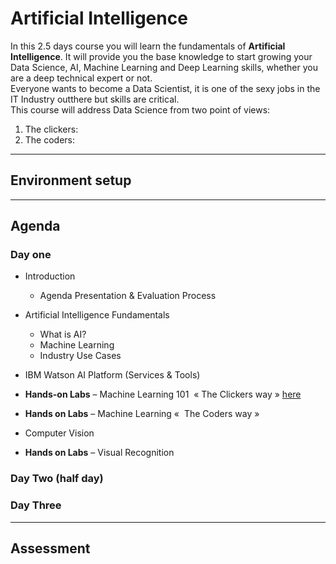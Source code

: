 # Artificial Intelligence

In this 2.5 days course you will learn the fundamentals of **Artificial Intelligence**. It will provide you the base knowledge to start growing your Data Science, AI, Machine Learning and Deep Learning skills, whether you are a deep technical expert or not.  
Everyone wants to become a Data Scientist, it is one of the sexy jobs in the IT Industry outthere but skills are critical.  
This course will address Data Science from two point of views:
1. The clickers:
2. The coders:

---
## Environment setup


---
## Agenda
### Day one
+ Introduction
  + Agenda Presentation & Evaluation Process
+ Artificial Intelligence Fundamentals
  + What is AI?
  + Machine Learning
  + Industry Use Cases
+ IBM Watson AI Platform (Services & Tools)

+ **Hands-on Labs** – Machine Learning 101  « The Clickers way » [here](Labs/DayOneLabs/Lab1-GettingStarted.md)  
+ **Hands on Labs** – Machine Learning «  The Coders way »
+ Computer Vision
+ **Hands on Labs** – Visual Recognition



### Day Two (half day)

### Day Three

---
## Assessment
